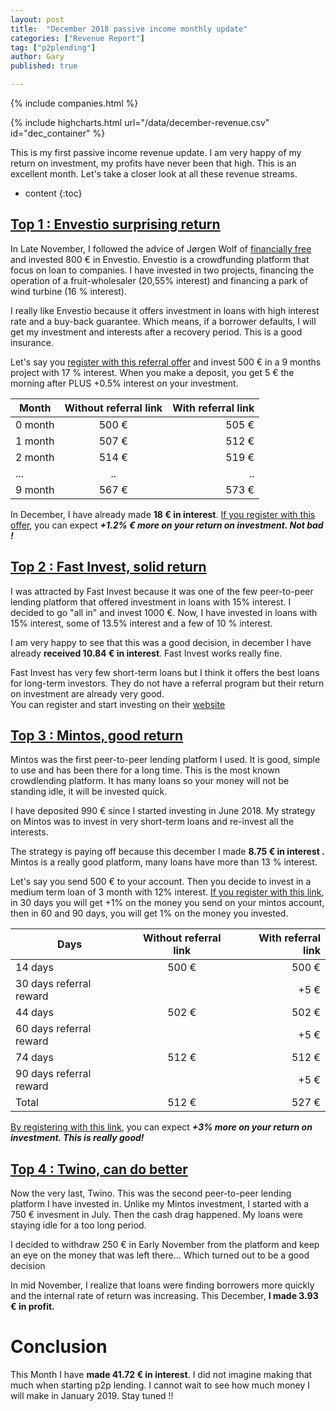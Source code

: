 ```yaml
---
layout: post
title:  "December 2018 passive income monthly update"
categories: ["Revenue Report"]
tag: ["p2plending"]
author: Gary
published: true

---
```

{% include companies.html %}

{% include highcharts.html  url="/data/december-revenue.csv"  id="dec_container" %}

This is my first passive income revenue update. I am very happy of my return on investment, my profits have never been that high. This is an excellent month. Let's take a closer look at all these revenue streams.  


* content
{:toc}








## [ Top 1 : Envestio surprising return]({{envestio.affiliate_link}})

In Late November, I followed the advice of Jørgen Wolf of [financially free](https://www.financiallyfree.com) and invested 800 € in Envestio.
Envestio is a crowdfunding platform that focus on loan to companies. I have invested in two projects, financing the operation of a fruit-wholesaler (20,55% interest) and financing a park of wind turbine (16 % interest).

I really like Envestio because it offers investment in loans with high interest rate and a buy-back guarantee. Which means, if a borrower defaults, I will get my investment and interests after a recovery period. This is a good insurance.

Let's say you [register with this referral offer]({{envestio.affiliate_link}}) and invest 500 € in a 9 months project with 17 % interest. When you make a deposit, you get 5 € the morning after PLUS +0.5% interest on your investment.


| Month| Without referral link | With referral link |
| ------ | :-----------: |----------:|
| 0 month   | 500 € | 505 € |
| 1 month   | 507 € | 512 € |
| 2 month   | 514 € | 519 € |
| ...   | .. |.. |
| 9 month   | 567 € | 573 € |

In December, I have already made **18 € in interest**. [If you register with this offer]({{envestio.affiliate_link}}), you can expect ***+1.2% € more on your return on investment. Not bad !***

## [Top 2 : Fast Invest, solid return]({{fast_invest.affiliate_link}})

I was attracted by Fast Invest because it was one of the few peer-to-peer lending platform that offered investment in loans with 15% interest.
I decided to go "all in" and invest 1000 €. Now, I have invested in loans with 15% interest, some of 13.5% interest and a few of 10 % interest.

I am very happy to see that this was a good decision, in december I have already **received 10.84 € in interest**. Fast Invest works really fine.


Fast Invest has very few short-term loans but I think it offers the best loans for long-term investors. They do not have a referral program but their return on investment are already very good.  
You can register and start investing on their [website]({{fast_invest.affiliate_link}})


## [Top 3 : Mintos, good return]({{mintos.affiliate_link}})

Mintos was the first peer-to-peer lending platform I used. It is good, simple to use and has been there for a long time. This is the most known crowdlending platform. It has many loans so your money will not be standing idle, it will be invested quick.

I have deposited 990 € since I started investing in June 2018. My strategy on Mintos was to invest in very short-term loans and re-invest all the interests.

The strategy is paying off because this december I made **8.75 € in interest .** Mintos is a really good platform, many loans have more than 13 % interest.

Let's say you send 500 € to your account. Then you decide to invest in a medium term loan of 3 month with 12% interest. [If you register with this link]({{mintos.affiliate_link}}), in 30 days you will get +1% on the money you send on your mintos account, then in 60 and 90 days, you will get 1%
on the money you invested.


| Days| Without referral link | With referral link |
| ------ | :-----------: |----------:|
| 14 days   | 500 € | 500 € |
| 30 days referral reward   |  | +5 € |
| 44 days  | 502 € | 502 € |
| 60 days referral reward   |  | +5 € |
| 74 days   | 512 € | 512 € |
| 90 days referral reward   |  | +5 € |
| Total   | 512 € | 527 € |

[By registering with this link]({{mintos.affiliate_link}}), you can expect ***+3% more on your return on investment. This is really good!***

## [Top 4 : Twino, can do better]({{twino.affiliate_link}})

Now the very last, Twino. This was the second peer-to-peer lending platform I have invested in. Unlike my Mintos investment, I started with a 750 € invesment in July. Then the cash drag happened. My loans were staying idle for a too long period.

I decided to withdraw 250 € in Early November from the platform and keep an eye on the money that was left there... Which turned out to be a good decision

In mid November, I realize that loans were finding borrowers more quickly and the internal rate of return was increasing. This December, **I made 3.93 € in profit.**

# Conclusion

This Month I have **made 41.72 € in interest**. I did not imagine making that much when starting p2p lending. I cannot wait to see how much money I will make in January 2019. Stay tuned !!
